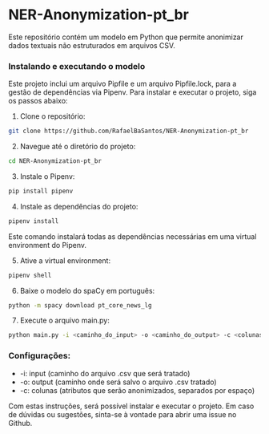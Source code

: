 # NER-Anonymization-pt_br

Este repositório contém um modelo em Python que permite anonimizar dados textuais não estruturados em arquivos CSV.

### Instalando e executando o modelo

Este projeto inclui um arquivo Pipfile e um arquivo Pipfile.lock, para a gestão de dependências via Pipenv. Para instalar e executar o projeto, siga os passos abaixo:

1. Clone o repositório:
```bash
git clone https://github.com/RafaelBaSantos/NER-Anonymization-pt_br
```

2. Navegue até o diretório do projeto:
```bash
cd NER-Anonymization-pt_br
```

3. Instale o Pipenv:
```bash
pip install pipenv
```

4. Instale as dependências do projeto:
```bash
pipenv install
```
Este comando instalará todas as dependências necessárias em uma virtual environment do Pipenv.

5. Ative a virtual environment:
```bash
pipenv shell
```

6. Baixe o modelo do spaCy em português:
```bash
python -m spacy download pt_core_news_lg
```

7. Execute o arquivo main.py:
```bash
python main.py -i <caminho_do_input> -o <caminho_do_output> -c <colunas>
```

### Configurações:
- -i: input (caminho do arquivo .csv que será tratado)
- -o: output (caminho onde será salvo o arquivo .csv tratado)
- -c: colunas (atributos que serão anonimizados, separados por espaço)

Com estas instruções, será possível instalar e executar o projeto. Em caso de dúvidas ou sugestões, sinta-se à vontade para abrir uma issue no Github.
